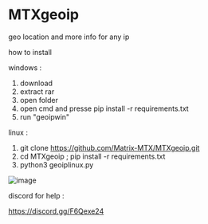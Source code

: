 # MTXgeoip
geo location and more info for any ip



how to install 


windows :

1. download 
2. extract rar
3. open folder
4. open cmd and presse pip install -r requirements.txt
5. run "geoipwin"


linux :
1. git clone https://github.com/Matrix-MTX/MTXgeoip.git
2. cd MTXgeoip ; pip install -r requirements.txt
3. python3 geoiplinux.py


![image](https://user-images.githubusercontent.com/122565710/217891883-1e0ebc7f-577c-4f83-86a0-362a9c657411.png)


discord for help  :

https://discord.gg/F6Qexe24


